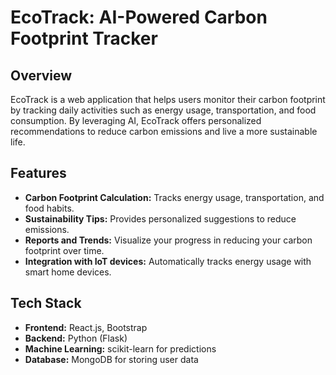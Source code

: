          
# EcoTrack: AI-Powered Carbon Footprint Tracker

## Overview
EcoTrack is a web application that helps users monitor their carbon footprint by tracking daily activities such as energy usage, transportation, and food consumption. By leveraging AI, EcoTrack offers personalized recommendations to reduce carbon emissions and live a more sustainable life.

## Features
- **Carbon Footprint Calculation:** Tracks energy usage, transportation, and food habits.
- **Sustainability Tips:** Provides personalized suggestions to reduce emissions.
- **Reports and Trends:** Visualize your progress in reducing your carbon footprint over time.
- **Integration with IoT devices:** Automatically tracks energy usage with smart home devices.

## Tech Stack
- **Frontend:** React.js, Bootstrap
- **Backend:** Python (Flask)
- **Machine Learning:** scikit-learn for predictions
- **Database:** MongoDB for storing user data
